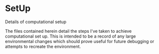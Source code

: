 # SetUp
Details of computational setup

The files contained herein detail the steps I've taken to achieve computational set up. This is intended to be a record of any large environmental changes which should prove useful for future debugging or attempts to recreate the environment.
